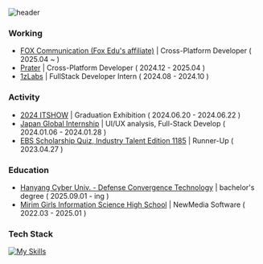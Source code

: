 ![header](https://capsule-render.vercel.app/api?type=cylinder&color=141827&height=70&section=header&text=Hyunji%20Kim&fontSize=20&fontColor=ffffff)

### Working
- [FOX Communication (Fox Edu's affiliate)](https://www.foxcom.kr/) | Cross-Platform Developer ( 2025.04 ~ )
- [Prater](https://prater.co.kr/) | Cross-Platform Developer ( 2024.12 - 2025.04 )
- [1zLabs](https://1zlabs.com/) | FullStack Developer Intern ( 2024.08 - 2024.10 )

### Activity
- [2024 ITSHOW](https://www.e-mirim.hs.kr/main.do) | Graduation Exhibition ( 2024.06.20 - 2024.06.22 )
- [Japan Global Internship](https://www.e-mirim.hs.kr/main.do) | UI/UX analysis, Full-Stack Develop ( 2024.01.06 - 2024.01.28 )
- [EBS Scholarship Quiz, Industry Talent Edition 1185](https://home.ebs.co.kr/janghakquiz/board/18/10092926/view/30000169975?c.page=2&startPage=20&hmpMnuId=101&sortType=&searchCondition=&searchConditionValue=0&sortTypeValue=0&searchKeywordValue=0&searchKeyword=&bbsId=10092926&) | Runner-Up ( 2023.04.27 )


### Education
- [Hanyang Cyber Univ. - Defense Convergence Technology](https://www.hycu.ac.kr/user/maSnEx/goMain/30171/index.do) | bachelor's degree ( 2025.09.01 - ing )
- [Mirim Girls Information Science High School](https://www.e-mirim.hs.kr/main.do) | NewMedia Software ( 2022.03 - 2025.01 )

### Tech Stack
[![My Skills](https://skillicons.dev/icons?i=flutter,next,vue,tailwind,rails,web)](https://skillicons.dev)

